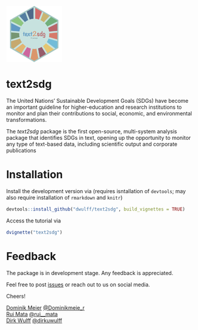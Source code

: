 
<img src="man/figures/text2sdg.png" style="height:150px"></img>

# text2sdg

The United Nations’ Sustainable Development Goals (SDGs) have become an important guideline for higher-education and research institutions to monitor and plan their contributions to social, economic, and environmental transformations.

The *text2sdg* package is the first open-source, multi-system analysis package that identifies SDGs in text, opening up the opportunity to monitor any type of text-based data, including scientific output and corporate publications

# Installation

Install the development version via (requires isntallation of `devtools`; may also require installation of `rmarkdown` and `knitr`)

```r
devtools::install_github("dwulff/text2sdg", build_vignettes = TRUE)
```

Access the tutorial via
```r
dvignette("text2sdg")
```

# Feedback

The package is in development stage. Any feedback is appreciated.

Feel free to post [issues](https://github.com/dwulff/text2sdg/issues) or reach out to us on social media.

Cheers!

[Dominik Meier](https://github.com/psychobas) <a href="https://twitter.com/Dominikmeie_r">@Dominikmeie_r</i></i></a><br>
[Rui Mata](https://github.com/matarui) <a href="https://twitter.com/rui__mata">@rui__mata</i></i></a><br>
[Dirk Wulff](https://github.com/dwulff) <a href="https://twitter.com/dirkuwulff">@dirkuwulff</i></i></a>
